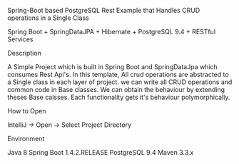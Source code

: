 
Spring-Boot based PostgreSQL Rest Example that Handles CRUD operations in a Single Class

Spring Boot + SpringDataJPA + Hibernate + PostgreSQL 9.4 + RESTful Services

Description

A Simple Project which is built in Spring Boot and SpringDataJpa which consumes Rest Api's. In this template, All crud operations 
are abstracted to a Single class in each layer of project. we can write all CRUD operations and common code in Base classes. We can obtain
the behaviour by extending theses Base calsses. Each functionality gets it's behaviour polymorphically.

How to Open

IntelliJ -> Open -> Select Project Directory

Environment

Java 8
Spring Boot 1.4.2.RELEASE
PostgreSQL 9.4
Maven 3.3.x
